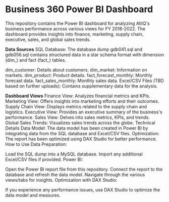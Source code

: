 # Business 360 Power BI Dashboard
This repository contains the Power BI dashboard for analyzing AtliQ's business performance across various views for FY 2018-2022. The dashboard provides insights into finance, marketing, supply chain, executive, sales, and global sales trends.

**Data Sources**
SQL Database: The database dump gdb041.sql and gdb056.sql contains structured data in a star schema format with dimension (dim_) and fact (fact_) tables.

dim_customer: Details about customers.
dim_market: Information on markets.
dim_product: Product details.
fact_forecast_monthly: Monthly forecast data.
fact_sales_monthly: Monthly sales data.
Excel/CSV Files (TBD based on further uploads): Contains supplementary data for the analysis.

**Dashboard Views**
Finance View: Analyzes financial metrics and KPIs.
Marketing View: Offers insights into marketing efforts and their outcomes.
Supply Chain View: Displays metrics related to the supply chain and logistics.
Executive View: Provides an executive summary of the business's performance.
Sales View: Delves into sales metrics, KPIs, and trends.
Global Sales Trends: Visualizes sales trends across the globe.
Technical Details
Data Model: The data model has been created in Power BI by integrating data from the SQL database and Excel/CSV files.
Optimization: The report has been optimized using DAX Studio for better performance.
How to Use
Data Preparation:

Load the SQL dump into a MySQL database.
Import any additional Excel/CSV files if provided.
Power BI:

Open the Power BI report file from this repository.
Connect the report to the database and refresh the data model.
Navigate through the various views/tabs for insights.
Optimization with DAX Studio:

If you experience any performance issues, use DAX Studio to optimize the data model and measures.
